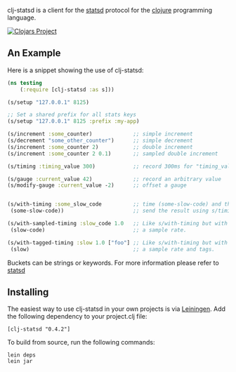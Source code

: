 clj-statsd is a client for the [statsd](https://github.com/etsy/statsd)
protocol for the [clojure](http://clojure.org) programming language.

[![Clojars Project](https://img.shields.io/clojars/v/clj-statsd.svg)](https://clojars.org/clj-statsd)

An Example
----------

Here is a snippet showing the use of clj-statsd:

```clojure
(ns testing
    (:require [clj-statsd :as s]))

(s/setup "127.0.0.1" 8125)

;; Set a shared prefix for all stats keys
(s/setup "127.0.0.1" 8125 :prefix :my-app)

(s/increment :some_counter)             ;; simple increment
(s/decrement "some_other_counter")      ;; simple decrement
(s/increment :some_counter 2)           ;; double increment
(s/increment :some_counter 2 0.1)       ;; sampled double increment

(s/timing :timing_value 300)            ;; record 300ms for "timing_value"

(s/gauge :current_value 42)             ;; record an arbitrary value
(s/modify-gauge :current_value -2)      ;; offset a gauge


(s/with-timing :some_slow_code          ;; time (some-slow-code) and then
 (some-slow-code))                      ;; send the result using s/timing

(s/with-sampled-timing :slow_code 1.0   ;; Like s/with-timing but with
 (slow-code)                            ;; a sample rate.

(s/with-tagged-timing :slow 1.0 ["foo"] ;; Like s/with-timing but with
 (slow)                                 ;; a sample rate and tags.
```

Buckets can be strings or keywords. For more information please refer to
[statsd](https://github.com/etsy/statsd)

Installing
----------

The easiest way to use clj-statsd in your own projects is via
[Leiningen](http://github.com/technomancy/leiningen). Add the following
dependency to your project.clj file:

    [clj-statsd "0.4.2"]

To build from source, run the following commands:

    lein deps
    lein jar
